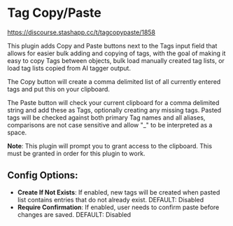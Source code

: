 # Tag Copy/Paste

https://discourse.stashapp.cc/t/tagcopypaste/1858

This plugin adds Copy and Paste buttons next to the Tags input field that allows for easier bulk adding and copying of tags, with the goal of making it easy to copy Tags between objects, bulk load manually created tag lists, or load tag lists copied from AI tagger output.

The Copy button will create a comma delimited list of all currently entered tags and put this on your clipboard.

The Paste button will check your current clipboard for a comma delimited string and add these as Tags, optionally creating any missing tags. Pasted tags will be checked against both primary Tag names and all aliases, comparisons are not case sensitive and allow "_" to be interpreted as a space.

**Note**: This plugin will prompt you to grant access to the clipboard. This must be granted in order for this plugin to work.

## Config Options:
- **Create If Not Exists**: If enabled, new tags will be created when pasted list contains entries that do not already exist. DEFAULT: Disabled
- **Require Confirmation**: If enabled, user needs to confirm paste before changes are saved. DEFAULT: Disabled

